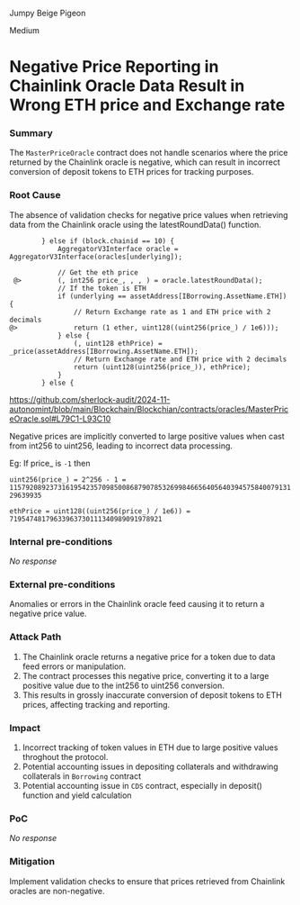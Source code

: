 Jumpy Beige Pigeon

Medium

# Negative Price Reporting in Chainlink Oracle Data Result in Wrong ETH price and Exchange rate

### Summary

The `MasterPriceOracle` contract does not handle scenarios where the price returned by the Chainlink oracle is negative, which can result in incorrect conversion of deposit tokens to ETH prices for tracking purposes.




### Root Cause

The absence of validation checks for negative price values when retrieving data from the Chainlink oracle using the latestRoundData() function.

```solidity
        } else if (block.chainid == 10) {
            AggregatorV3Interface oracle = AggregatorV3Interface(oracles[underlying]);

            // Get the eth price
 @>         (, int256 price_, , , ) = oracle.latestRoundData();
            // If the token is ETH
            if (underlying == assetAddress[IBorrowing.AssetName.ETH]) {
                // Return Exchange rate as 1 and ETH price with 2 decimals
@>              return (1 ether, uint128((uint256(price_) / 1e6)));
            } else {
                (, uint128 ethPrice) = _price(assetAddress[IBorrowing.AssetName.ETH]);
                // Return Exchange rate and ETH price with 2 decimals
                return (uint128(uint256(price_)), ethPrice);
            }
        } else {
```
https://github.com/sherlock-audit/2024-11-autonomint/blob/main/Blockchain/Blockchian/contracts/oracles/MasterPriceOracle.sol#L79C1-L93C10

Negative prices are implicitly converted to large positive values when cast from int256 to uint256, leading to incorrect data processing.

Eg: If price_ is `-1` then 

`uint256(price_) = 2^256 - 1 = 115792089237316195423570985008687907853269984665640564039457584007913129639935`

`ethPrice = uint128((uint256(price_) / 1e6)) = 71954748179633963730111340989091978921`

### Internal pre-conditions

_No response_

### External pre-conditions

Anomalies or errors in the Chainlink oracle feed causing it to return a negative price value.

### Attack Path

1. The Chainlink oracle returns a negative price for a token due to data feed errors or manipulation.
2. The contract processes this negative price, converting it to a large positive value due to the int256 to uint256 conversion.
3. This results in grossly inaccurate conversion of deposit tokens to ETH prices, affecting tracking and reporting.

### Impact

1. Incorrect tracking of token values in ETH due to large positive values throghout the protocol.
2. Potential accounting issues in depositing collaterals and withdrawing collaterals in `Borrowing` contract
3. Potential accounting issue in `CDS` contract, especially in deposit() function and yield calculation


### PoC

_No response_

### Mitigation

Implement validation checks to ensure that prices retrieved from Chainlink oracles are non-negative.